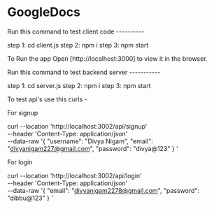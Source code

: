 # GoogleDocs

Run this command to test client code ----------

step 1: cd client.js
step 2: npm i 
step 3: npm start

To Run the app 
Open [http://localhost:3000] to view it in the browser.

Run this command to test backend server -----------

step 1: cd server.js
step 2: npm i
step 3: npm start

To test api's use this curls - 


For signup

curl --location 'http://localhost:3002/api/signup' \
--header 'Content-Type: application/json' \
--data-raw '{
  "username": "Divya Nigam",
  "email": "divyanigam227@gmail.com",
  "password": "divya@123"
}
'

For login

curl --location 'http://localhost:3002/api/login' \
--header 'Content-Type: application/json' \
--data-raw '{
  "email": "divyanigam2278@gmail.com",
  "password": "dibbu@123"
}
'



 
